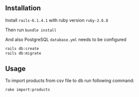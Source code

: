 ## Installation
Install `rails-6.1.4.1` with ruby version `ruby-2.6.8`

Then run `bundle install`

And also PostgreSQL `database.yml` needs to be configured

 ```bash 
rails db:create
rails db:migrate
```

## Usage
To import products from csv file to db run following command:
 
 ```bash 
rake import:products
```
